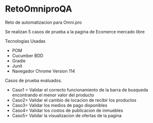 # RetoOmniproQA
Reto de automatizacion para Omni.pro

Se realizan 5 casos de prueba a la pagina de Ecomerce mercado libre

Tecnologias Usadas
* POM
* Cucumber BDD
* Gradle
* Junit
* Navegador Chrome Version 114

Casos de prueba evaluados.

* Caso1 = Validar el correcto funcionamiento de la barra de busqueda encontrando el menor valor del producto
* Caso2= Validar el cambio de locacion de recibir los productos
* Caso3= Validar los medios de pago disponibles
* Caso4= Validar los costos de publicacion de inmuebles
* Caso5= Validar la visualizacion de ofertas de la pagina

